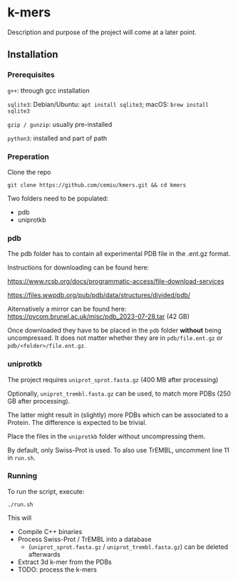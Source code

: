 # k-mers
Description and purpose of the project will come at a later point.

## Installation

### Prerequisites
`g++`: through gcc installation

`sqlite3`: Debian/Ubuntu: `apt install sqlite3`; macOS: `brew install sqlite3`

`gzip / gunzip`: usually pre-installed

`python3`: installed and part of path

### Preperation
Clone the repo
```
git clone https://github.com/cemiu/kmers.git && cd kmers
```
Two folders need to be populated:
- pdb
- uniprotkb
### pdb
The pdb folder has to contain all experimental PDB file in the .ent.gz format.

Instructions for downloading can be found here:

https://www.rcsb.org/docs/programmatic-access/file-download-services

https://files.wwpdb.org/pub/pdb/data/structures/divided/pdb/

Alternatively a mirror can be found here: https://pycom.brunel.ac.uk/misc/pdb_2023-07-28.tar (42 GB)

Once downloaded they have to be placed in the `pdb` folder **without** being uncompressed. It does not matter whether they are in `pdb/file.ent.gz` or `pdb/<folder>/file.ent.gz`.

### uniprotkb
The project requires `uniprot_sprot.fasta.gz` (400 MB after processing)

Optionally, `uniprot_trembl.fasta.gz` can be used, to match more PDBs (250 GB after processing).

The latter might result in (slightly) more PDBs which can be associated to a Protein. The difference is expected to be trivial.

Place the files in the `uniprotkb` folder without uncompressing them.

By default, only Swiss-Prot is used. To also use TrEMBL, uncomment line 11 in `run.sh`.

### Running

To run the script, execute:
```
./run.sh
```

This will
- Compile C++ binaries
- Process Swiss-Prot / TrEMBL into a database 
  - (`uniprot_sprot.fasta.gz` / `uniprot_trembl.fasta.gz`) can be deleted afterwards
- Extract 3d k-mer from the PDBs
- TODO: process the k-mers
